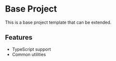 # Base Project

This is a base project template that can be extended.

## Features

-   TypeScript support
-   Common utilities
